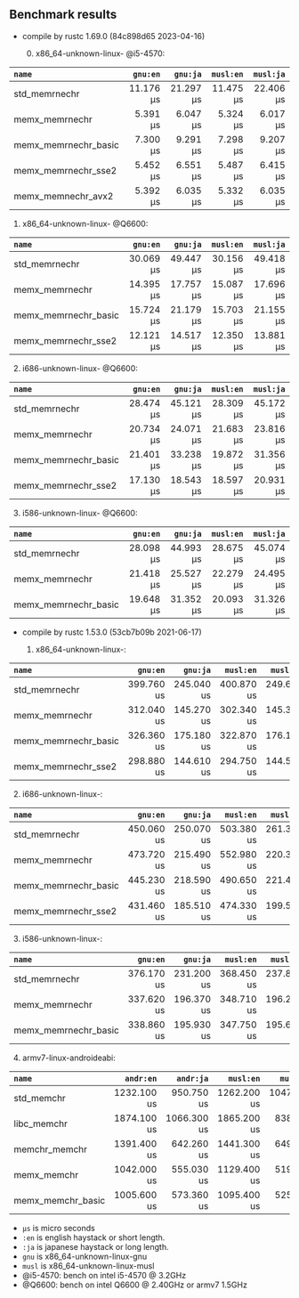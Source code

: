 ## Benchmark results

- compile by rustc 1.69.0 (84c898d65 2023-04-16)

  0. x86_64-unknown-linux- @i5-4570:

|         `name`          |  `gnu:en`   |  `gnu:ja`   |  `musl:en`  |  `musl:ja`  |
|:------------------------|------------:|------------:|------------:|------------:|
| std_memrnechr           |   11.176 µs |   21.297 µs |   11.475 µs |   22.406 µs |
| memx_memrnechr          |    5.391 µs |    6.047 µs |    5.324 µs |    6.017 µs |
| memx_memrnechr_basic    |    7.300 µs |    9.291 µs |    7.298 µs |    9.207 µs |
| memx_memrnechr_sse2     |    5.452 µs |    6.551 µs |    5.487 µs |    6.415 µs |
| memx_memnechr_avx2      |    5.392 µs |    6.035 µs |    5.332 µs |    6.035 µs |

  1. x86_64-unknown-linux- @Q6600:

|         `name`          |  `gnu:en`   |  `gnu:ja`   |  `musl:en`  |  `musl:ja`  |
|:------------------------|------------:|------------:|------------:|------------:|
| std_memrnechr           |   30.069 µs |   49.447 µs |   30.156 µs |   49.418 µs |
| memx_memrnechr          |   14.395 µs |   17.757 µs |   15.087 µs |   17.696 µs |
| memx_memrnechr_basic    |   15.724 µs |   21.179 µs |   15.703 µs |   21.155 µs |
| memx_memrnechr_sse2     |   12.121 µs |   14.517 µs |   12.350 µs |   13.881 µs |

  2. i686-unknown-linux- @Q6600:

|         `name`          |  `gnu:en`   |  `gnu:ja`   |  `musl:en`  |  `musl:ja`  |
|:------------------------|------------:|------------:|------------:|------------:|
| std_memrnechr           |   28.474 µs |   45.121 µs |   28.309 µs |   45.172 µs |
| memx_memrnechr          |   20.734 µs |   24.071 µs |   21.683 µs |   23.816 µs |
| memx_memrnechr_basic    |   21.401 µs |   33.238 µs |   19.872 µs |   31.356 µs |
| memx_memrnechr_sse2     |   17.130 µs |   18.543 µs |   18.597 µs |   20.931 µs |

  3. i586-unknown-linux- @Q6600:

|         `name`          |  `gnu:en`   |  `gnu:ja`   |  `musl:en`  |  `musl:ja`  |
|:------------------------|------------:|------------:|------------:|------------:|
| std_memrnechr           |   28.098 µs |   44.993 µs |   28.675 µs |   45.074 µs |
| memx_memrnechr          |   21.418 µs |   25.527 µs |   22.279 µs |   24.495 µs |
| memx_memrnechr_basic    |   19.648 µs |   31.352 µs |   20.093 µs |   31.326 µs |


- compile by rustc 1.53.0 (53cb7b09b 2021-06-17)

  1. x86_64-unknown-linux-:

|         `name`          |  `gnu:en`   |  `gnu:ja`   |  `musl:en`  |  `musl:ja`  |
|:------------------------|------------:|------------:|------------:|------------:|
| std_memrnechr           |  399.760 us |  245.040 us |  400.870 us |  249.640 us |
| memx_memrnechr          |  312.040 us |  145.270 us |  302.340 us |  145.330 us |
| memx_memrnechr_basic    |  326.360 us |  175.180 us |  322.870 us |  176.190 us |
| memx_memrnechr_sse2     |  298.880 us |  144.610 us |  294.750 us |  144.580 us |

  2. i686-unknown-linux-:

|         `name`          |  `gnu:en`   |  `gnu:ja`   |  `musl:en`  |  `musl:ja`  |
|:------------------------|------------:|------------:|------------:|------------:|
| std_memrnechr           |  450.060 us |  250.070 us |  503.380 us |  261.390 us |
| memx_memrnechr          |  473.720 us |  215.490 us |  552.980 us |  220.340 us |
| memx_memrnechr_basic    |  445.230 us |  218.590 us |  490.650 us |  221.440 us |
| memx_memrnechr_sse2     |  431.460 us |  185.510 us |  474.330 us |  199.520 us |

  3. i586-unknown-linux-:

|         `name`          |  `gnu:en`   |  `gnu:ja`   |  `musl:en`  |  `musl:ja`  |
|:------------------------|------------:|------------:|------------:|------------:|
| std_memrnechr           |  376.170 us |  231.200 us |  368.450 us |  237.870 us |
| memx_memrnechr          |  337.620 us |  196.370 us |  348.710 us |  196.230 us |
| memx_memrnechr_basic    |  338.860 us |  195.930 us |  347.750 us |  195.600 us |

  4. armv7-linux-androideabi:

|         `name`          |  `andr:en`  |  `andr:ja`  |  `musl:en`  |  `musl:ja`  |
|:------------------------|------------:|------------:|------------:|------------:|
| std_memchr              | 1232.100 us |  950.750 us | 1262.200 us | 1047.500 us |
| libc_memchr             | 1874.100 us | 1066.300 us | 1865.200 us |  838.210 us |
| memchr_memchr           | 1391.400 us |  642.260 us | 1441.300 us |  649.600 us |
| memx_memchr             | 1042.000 us |  555.030 us | 1129.400 us |  519.740 us |
| memx_memchr_basic       | 1005.600 us |  573.360 us | 1095.400 us |  525.020 us |

- `µs` is micro seconds
- `:en` is english haystack or short length.
- `:ja` is japanese haystack or long length.
- `gnu` is x86_64-unknown-linux-gnu
- `musl` is x86_64-unknown-linux-musl
- @i5-4570: bench on intel i5-4570 @ 3.2GHz
- @Q6600: bench on intel Q6600 @ 2.40GHz or armv7 1.5GHz
